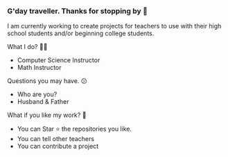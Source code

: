 ### G'day traveller.  Thanks for stopping by 👋

I am currently working to create projects for teachers to use with their high school students and/or beginning college students.  

What I do? 👨‍💻
* Computer Science Instructor
* Math Instructor

Questions you may have.  😕
* Who are you?
* Husband & Father

What if you like my work? 🤩
* You can Star ⭐ the repositories you like.
* You can tell other teachers
* You can contribute a project

<!--
**ke5urh/ke5urh** is a ✨ _special_ ✨ repository because its `README.md` (this file) appears on your GitHub profile.

Here are some ideas to get you started:

- 🔭 I’m currently working on ...
- 🌱 I’m currently learning ...
- 👯 I’m looking to collaborate on ...
- 🤔 I’m looking for help with ...
- 💬 Ask me about ...
- 📫 How to reach me: ...
- 😄 Pronouns: ...
- ⚡ Fun fact: ...
-->
